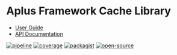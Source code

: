 # Aplus Framework Cache Library

- [User Guide](https://docs.aplus-framework.com/guides/libraries/cache/index.html)
- [API Documentation](https://docs.aplus-framework.com/packages/cache.html)

[![pipeline](https://gitlab.com/aplus-framework/libraries/cache/badges/master/pipeline.svg)](https://gitlab.com/aplus-framework/libraries/cache/-/pipelines?scope=branches)
[![coverage](https://gitlab.com/aplus-framework/libraries/cache/badges/master/coverage.svg?job=test:php)](https://aplus-framework.gitlab.io/libraries/cache/coverage/)
[![packagist](https://img.shields.io/packagist/v/aplus/cache)](https://packagist.org/packages/aplus/cache)
[![open-source](https://img.shields.io/badge/open--source-donate-magenta)](https://www.paypal.com/donate/?hosted_button_id=NGBNW5PY4VSJ4)
